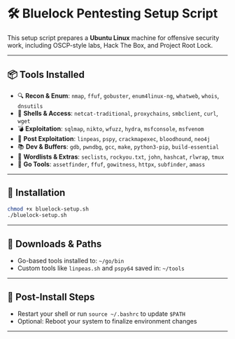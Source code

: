 # 🛠️ Bluelock Pentesting Setup Script

This setup script prepares a **Ubuntu Linux** machine for offensive security work, including OSCP-style labs, Hack The Box, and Project Root Lock.

---

## 📦 Tools Installed

-   🔍 **Recon & Enum**: `nmap`, `ffuf`, `gobuster`, `enum4linux-ng`, `whatweb`, `whois`, `dnsutils`
-   🐚 **Shells & Access**: `netcat-traditional`, `proxychains`, `smbclient`, `curl`, `wget`
-   💣 **Exploitation**: `sqlmap`, `nikto`, `wfuzz`, `hydra`, `msfconsole`, `msfvenom`
-   🧪 **Post Exploitation**: `linpeas`, `pspy`, `crackmapexec`, `bloodhound`, `neo4j`
-   📚 **Dev & Buffers**: `gdb`, `pwndbg`, `gcc`, `make`, `python3-pip`, `build-essential`
-   🧰 **Wordlists & Extras**: `seclists`, `rockyou.txt`, `john`, `hashcat`, `rlwrap`, `tmux`
-   🧠 **Go Tools**: `assetfinder`, `ffuf`, `gowitness`, `httpx`, `subfinder`, `amass`

---

## 🚀 Installation

```bash
chmod +x bluelock-setup.sh
./bluelock-setup.sh
```

---

## 📁 Downloads & Paths

-   Go-based tools installed to: `~/go/bin`
-   Custom tools like `linpeas.sh` and `pspy64` saved in: `~/tools`

---

## 🔁 Post-Install Steps

-   Restart your shell or run `source ~/.bashrc` to update `$PATH`
-   Optional: Reboot your system to finalize environment changes

---

